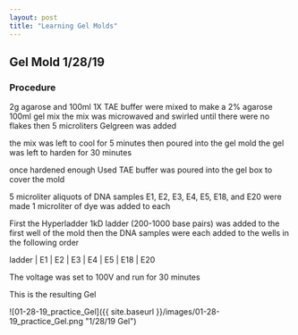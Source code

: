 ```yaml
---
layout: post
title: "Learning Gel Molds"
---
```


## Gel Mold 1/28/19

### Procedure


2g agarose and 100ml 1X TAE buffer were mixed to make a 2% agarose 100ml gel mix 
the mix was microwaved and swirled until there were no flakes 
then 5 microliters Gelgreen was added

the mix was left to cool for 5 minutes then poured into the gel mold
the gel was left to harden for 30 minutes 

once hardened enough Used TAE buffer was poured into the gel box to cover the mold

5 microliter aliquots of DNA samples E1, E2, E3, E4, E5, E18, and E20 were made 
1 microliter of dye was added to each

First the Hyperladder 1kD ladder (200-1000 base pairs) was added to the first well of the mold 
then the DNA samples were each added to the wells in the following order 

 ladder | E1 | E2 | E3 | E4 | E5 | E18 | E20 

The voltage was set to 100V and run for 30 minutes


This is the resulting Gel


![01-28-19_practice_Gel]({{ site.baseurl }}/images/01-28-19_practice_Gel.png "1/28/19 Gel")